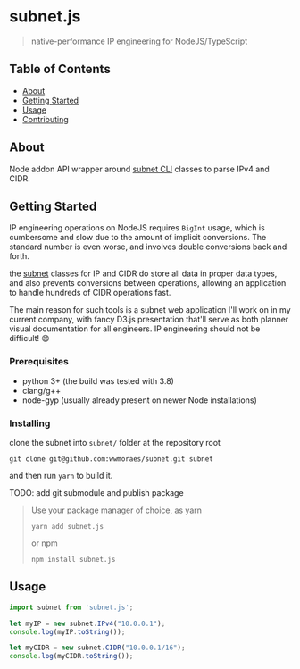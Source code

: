 # subnet.js

> native-performance IP engineering for NodeJS/TypeScript

## Table of Contents

- [About](#about)
- [Getting Started](#getting_started)
- [Usage](#usage)
- [Contributing](../CONTRIBUTING.md)

## About <a name = "about"></a>

Node addon API wrapper around [subnet CLI](https://github.com/wwmoraes/subnet)
classes to parse IPv4 and CIDR.

## Getting Started <a name = "getting_started"></a>

IP engineering operations on NodeJS requires `BigInt` usage, which is cumbersome
and slow due to the amount of implicit conversions. The standard number is even
worse, and involves double conversions back and forth.

the [subnet](https://github.com/wwmoraes/subnet) classes for IP and CIDR do store
all data in proper data types, and also prevents conversions between operations,
allowing an application to handle hundreds of CIDR operations fast.

The main reason for such tools is a subnet web application I'll work on in my
current company, with fancy D3.js presentation that'll serve as both planner visual documentation for all engineers. IP engineering should not be difficult! 😄

### Prerequisites

- python 3+ (the build was tested with 3.8)
- clang/g++
- node-gyp (usually already present on newer Node installations)

### Installing

clone the subnet into `subnet/` folder at the repository root

```shell
git clone git@github.com:wwmoraes/subnet.git subnet
```

and then run `yarn` to build it.

TODO: add git submodule and publish package

> Use your package manager of choice, as yarn
>
> ```shell
> yarn add subnet.js
> ```
>
> or npm
>
> ```shell
> npm install subnet.js
> ```

## Usage <a name = "usage"></a>

```typescript
import subnet from 'subnet.js';

let myIP = new subnet.IPv4("10.0.0.1");
console.log(myIP.toString());

let myCIDR = new subnet.CIDR("10.0.0.1/16");
console.log(myCIDR.toString());
```
